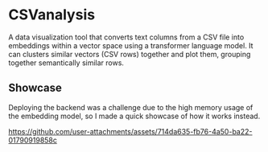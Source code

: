 # CSVanalysis

A data visualization tool that converts text columns from a CSV file into embeddings within a vector space using a transformer language model. It can clusters similar vectors (CSV rows) together and plot them, grouping together semantically similar rows.

## Showcase

Deploying the backend was a challenge due to the high memory usage of the embedding model, so I made a quick showcase of how it works instead.



https://github.com/user-attachments/assets/714da635-fb76-4a50-ba22-01790919858c

